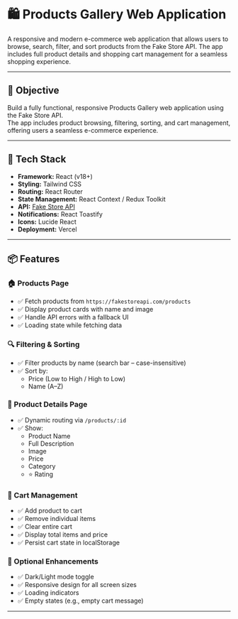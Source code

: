 # 🛍️ Products Gallery Web Application

A responsive and modern e-commerce web application that allows users to browse, search, filter, and sort products from the Fake Store API. The app includes full product details and shopping cart management for a seamless shopping experience.

---

## 🎯 Objective

Build a fully functional, responsive Products Gallery web application using the Fake Store API.  
The app includes product browsing, filtering, sorting, and cart management, offering users a seamless e-commerce experience.

---

## 🧱 Tech Stack

- **Framework:** React (v18+)
- **Styling:** Tailwind CSS
- **Routing:** React Router
- **State Management:** React Context / Redux Toolkit
- **API:** [Fake Store API](https://fakestoreapi.com/)
- **Notifications:** React Toastify
- **Icons:** Lucide React
- **Deployment:** Vercel

---

## 📦 Features

### 🏠 Products Page

- ✅ Fetch products from `https://fakestoreapi.com/products`
- ✅ Display product cards with name and image
- ✅ Handle API errors with a fallback UI
- ✅ Loading state while fetching data

### 🔍 Filtering & Sorting

- ✅ Filter products by name (search bar – case-insensitive)
- ✅ Sort by:
  - Price (Low to High / High to Low)
  - Name (A–Z)

### 📄 Product Details Page

- ✅ Dynamic routing via `/products/:id`
- ✅ Show:
  - Product Name
  - Full Description
  - Image
  - Price
  - Category
  - ⭐ Rating

### 🛒 Cart Management

- ✅ Add product to cart
- ✅ Remove individual items
- ✅ Clear entire cart
- ✅ Display total items and price
- ✅ Persist cart state in localStorage

### 🌙 Optional Enhancements

- ✅ Dark/Light mode toggle
- ✅ Responsive design for all screen sizes
- ✅ Loading indicators
- ✅ Empty states (e.g., empty cart message)

---

